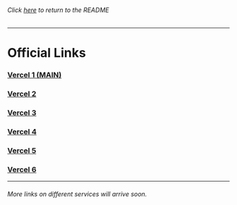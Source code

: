 ###### Click [here](https://github.com/afterddark/Adurite-Deployment/tree/main?tab=readme-ov-file#) to return to the README
<hr>

# Official Links

### [Vercel 1 (MAIN)](https://useadurite.vercel.app)

### [Vercel 2](https://officialadurite.vercel.app)

### [Vercel 3](https://aduriteprod.vercel.app)

### [Vercel 4](https://aduritefun.vercel.app)

### [Vercel 5](https://freemathskills.vercel.app)

### [Vercel 6](https://webmathhelp.vercel.app)

<hr>

###### More links on different services will arrive soon.
